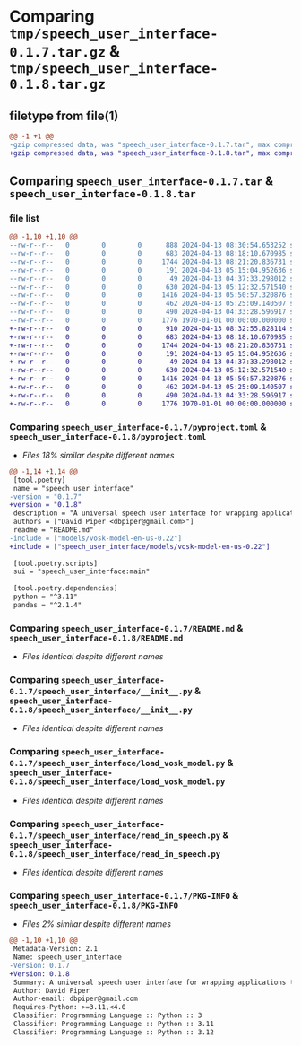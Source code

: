 # Comparing `tmp/speech_user_interface-0.1.7.tar.gz` & `tmp/speech_user_interface-0.1.8.tar.gz`

## filetype from file(1)

```diff
@@ -1 +1 @@
-gzip compressed data, was "speech_user_interface-0.1.7.tar", max compression
+gzip compressed data, was "speech_user_interface-0.1.8.tar", max compression
```

## Comparing `speech_user_interface-0.1.7.tar` & `speech_user_interface-0.1.8.tar`

### file list

```diff
@@ -1,10 +1,10 @@
--rw-r--r--   0        0        0      888 2024-04-13 08:30:54.653252 speech_user_interface-0.1.7/pyproject.toml
--rw-r--r--   0        0        0      683 2024-04-13 08:18:10.670985 speech_user_interface-0.1.7/README.md
--rw-r--r--   0        0        0     1744 2024-04-13 08:21:20.836731 speech_user_interface-0.1.7/speech_user_interface/__init__.py
--rw-r--r--   0        0        0      191 2024-04-13 05:15:04.952636 speech_user_interface-0.1.7/speech_user_interface/compare_strings.py
--rw-r--r--   0        0        0       49 2024-04-13 04:37:33.298012 speech_user_interface-0.1.7/speech_user_interface/CONSTANTS.py
--rw-r--r--   0        0        0      630 2024-04-13 05:12:32.571540 speech_user_interface-0.1.7/speech_user_interface/load_vosk_model.py
--rw-r--r--   0        0        0     1416 2024-04-13 05:50:57.320876 speech_user_interface-0.1.7/speech_user_interface/read_in_speech.py
--rw-r--r--   0        0        0      462 2024-04-13 05:25:09.140507 speech_user_interface-0.1.7/speech_user_interface/send_text_to_chatgpt.py
--rw-r--r--   0        0        0      490 2024-04-13 04:33:28.596917 speech_user_interface-0.1.7/speech_user_interface/speak_text.py
--rw-r--r--   0        0        0     1776 1970-01-01 00:00:00.000000 speech_user_interface-0.1.7/PKG-INFO
+-rw-r--r--   0        0        0      910 2024-04-13 08:32:55.828114 speech_user_interface-0.1.8/pyproject.toml
+-rw-r--r--   0        0        0      683 2024-04-13 08:18:10.670985 speech_user_interface-0.1.8/README.md
+-rw-r--r--   0        0        0     1744 2024-04-13 08:21:20.836731 speech_user_interface-0.1.8/speech_user_interface/__init__.py
+-rw-r--r--   0        0        0      191 2024-04-13 05:15:04.952636 speech_user_interface-0.1.8/speech_user_interface/compare_strings.py
+-rw-r--r--   0        0        0       49 2024-04-13 04:37:33.298012 speech_user_interface-0.1.8/speech_user_interface/CONSTANTS.py
+-rw-r--r--   0        0        0      630 2024-04-13 05:12:32.571540 speech_user_interface-0.1.8/speech_user_interface/load_vosk_model.py
+-rw-r--r--   0        0        0     1416 2024-04-13 05:50:57.320876 speech_user_interface-0.1.8/speech_user_interface/read_in_speech.py
+-rw-r--r--   0        0        0      462 2024-04-13 05:25:09.140507 speech_user_interface-0.1.8/speech_user_interface/send_text_to_chatgpt.py
+-rw-r--r--   0        0        0      490 2024-04-13 04:33:28.596917 speech_user_interface-0.1.8/speech_user_interface/speak_text.py
+-rw-r--r--   0        0        0     1776 1970-01-01 00:00:00.000000 speech_user_interface-0.1.8/PKG-INFO
```

### Comparing `speech_user_interface-0.1.7/pyproject.toml` & `speech_user_interface-0.1.8/pyproject.toml`

 * *Files 18% similar despite different names*

```diff
@@ -1,14 +1,14 @@
 [tool.poetry]
 name = "speech_user_interface"
-version = "0.1.7"
+version = "0.1.8"
 description = "A universal speech user interface for wrapping applications to provide them with a user interface that uses speech rather than text commands or traditional user interfaces"
 authors = ["David Piper <dbpiper@gmail.com>"]
 readme = "README.md"
-include = ["models/vosk-model-en-us-0.22"]
+include = ["speech_user_interface/models/vosk-model-en-us-0.22"]
 
 [tool.poetry.scripts]
 sui = "speech_user_interface:main"
 
 [tool.poetry.dependencies]
 python = "^3.11"
 pandas = "^2.1.4"
```

### Comparing `speech_user_interface-0.1.7/README.md` & `speech_user_interface-0.1.8/README.md`

 * *Files identical despite different names*

### Comparing `speech_user_interface-0.1.7/speech_user_interface/__init__.py` & `speech_user_interface-0.1.8/speech_user_interface/__init__.py`

 * *Files identical despite different names*

### Comparing `speech_user_interface-0.1.7/speech_user_interface/load_vosk_model.py` & `speech_user_interface-0.1.8/speech_user_interface/load_vosk_model.py`

 * *Files identical despite different names*

### Comparing `speech_user_interface-0.1.7/speech_user_interface/read_in_speech.py` & `speech_user_interface-0.1.8/speech_user_interface/read_in_speech.py`

 * *Files identical despite different names*

### Comparing `speech_user_interface-0.1.7/PKG-INFO` & `speech_user_interface-0.1.8/PKG-INFO`

 * *Files 2% similar despite different names*

```diff
@@ -1,10 +1,10 @@
 Metadata-Version: 2.1
 Name: speech_user_interface
-Version: 0.1.7
+Version: 0.1.8
 Summary: A universal speech user interface for wrapping applications to provide them with a user interface that uses speech rather than text commands or traditional user interfaces
 Author: David Piper
 Author-email: dbpiper@gmail.com
 Requires-Python: >=3.11,<4.0
 Classifier: Programming Language :: Python :: 3
 Classifier: Programming Language :: Python :: 3.11
 Classifier: Programming Language :: Python :: 3.12
```

